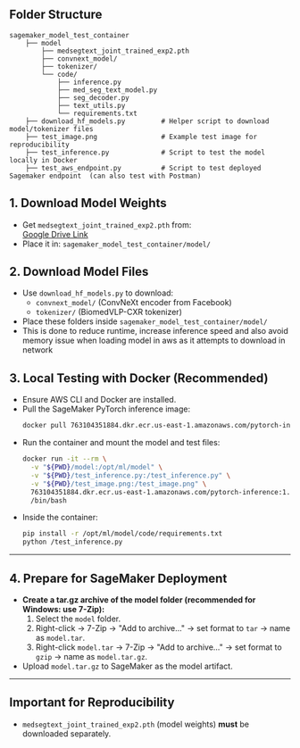## Folder Structure

```text
sagemaker_model_test_container  
    ├── model    
        ├── medsegtext_joint_trained_exp2.pth
        ├── convnext_model/
        ├── tokenizer/
        └── code/
            ├── inference.py
            ├── med_seg_text_model.py
            ├── seg_decoder.py
            ├── text_utils.py
            └── requirements.txt 
    ├── download_hf_models.py         # Helper script to download model/tokenizer files
    ├── test_image.png                # Example test image for reproducibility
    ├── test_inference.py             # Script to test the model locally in Docker
    ├── test_aws_endpoint.py          # Script to test deployed Sagemaker endpoint  (can also test with Postman)
```

## 1. Download Model Weights
- Get `medsegtext_joint_trained_exp2.pth` from:  
  [Google Drive Link](https://drive.google.com/drive/folders/1IaPhul78fYu17qwMLLQrHJeY5p-MqWuo?usp=drive_link)
- Place it in: `sagemaker_model_test_container/model/`

## 2. Download Model Files
- Use `download_hf_models.py` to download:
    - `convnext_model/` (ConvNeXt encoder from Facebook)
    - `tokenizer/` (BiomedVLP-CXR tokenizer)
- Place these folders inside `sagemaker_model_test_container/model/`
- This is done to reduce runtime, increase inference speed and also avoid memory issue when loading model in aws as it attempts to download in network

## 3. Local Testing with Docker (Recommended)
- Ensure AWS CLI and Docker are installed.
- Pull the SageMaker PyTorch inference image:
    ```sh
    docker pull 763104351884.dkr.ecr.us-east-1.amazonaws.com/pytorch-inference:1.13.1-cpu-py39-ubuntu20.04-sagemaker
    ```
- Run the container and mount the model and test files:
    ```sh
    docker run -it --rm \
      -v "${PWD}/model:/opt/ml/model" \
      -v "${PWD}/test_inference.py:/test_inference.py" \
      -v "${PWD}/test_image.png:/test_image.png" \
      763104351884.dkr.ecr.us-east-1.amazonaws.com/pytorch-inference:1.13.1-cpu-py39-ubuntu20.04-sagemaker \
      /bin/bash
    ```
- Inside the container:
    ```sh
    pip install -r /opt/ml/model/code/requirements.txt
    python /test_inference.py
    ```

---

## 4. Prepare for SageMaker Deployment
- **Create a tar.gz archive of the model folder (recommended for Windows: use 7-Zip):**
    1. Select the `model` folder.
    2. Right-click → 7-Zip → "Add to archive..." → set format to `tar` → name as `model.tar`.
    3. Right-click `model.tar` → 7-Zip → "Add to archive..." → set format to `gzip` → name as `model.tar.gz`.
- Upload `model.tar.gz` to SageMaker as the model artifact.

---

## Important for Reproducibility
- `medsegtext_joint_trained_exp2.pth` (model weights) **must** be downloaded separately.

